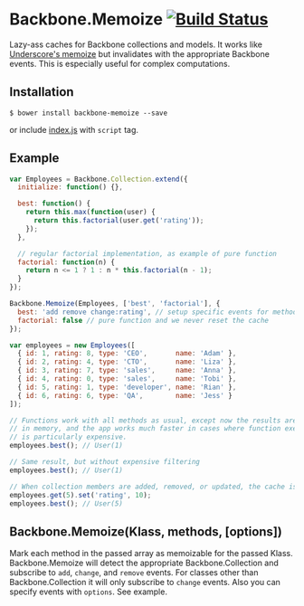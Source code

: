 # Backbone.Memoize [![Build Status](https://circleci.com/gh/activecell/backbone-memoize.png)](https://circleci.com/gh/activecell/backbone-memoize)

  Lazy-ass caches for Backbone collections and models.
  It works like [Underscore's memoize](http://documentcloud.github.io/underscore/#memoize)
  but invalidates with the appropriate Backbone events. This is especially
  useful for complex computations.

## Installation

    $ bower install backbone-memoize --save

  or include [index.js](https://github.com/activecell/backbone-memoize/blob/master/index.js) with `script` tag.

## Example

```js
var Employees = Backbone.Collection.extend({
  initialize: function() {},

  best: function() {
    return this.max(function(user) {
      return this.factorial(user.get('rating'));
    });
  },

  // regular factorial implementation, as example of pure function
  factorial: function(n) {
    return n <= 1 ? 1 : n * this.factorial(n - 1);
  }
});

Backbone.Memoize(Employees, ['best', 'factorial'], {
  best: 'add remove change:rating', // setup specific events for method
  factorial: false // pure function and we never reset the cache
});

var employees = new Employees([
  { id: 1, rating: 8, type: 'CEO',       name: 'Adam' },
  { id: 2, rating: 4, type: 'CTO',       name: 'Liza' },
  { id: 3, rating: 7, type: 'sales',     name: 'Anna' },
  { id: 4, rating: 0, type: 'sales',     name: 'Tobi' },
  { id: 5, rating: 1, type: 'developer', name: 'Rian' },
  { id: 6, rating: 6, type: 'QA',        name: 'Jess' }
]);

// Functions work with all methods as usual, except now the results are stored
// in memory, and the app works much faster in cases where function execution
// is particularly expensive.
employees.best(); // User(1)

// Same result, but without expensive filtering
employees.best(); // User(1)

// When collection members are added, removed, or updated, the cache is reset
employees.get(5).set('rating', 10);
employees.best(); // User(5)
```

## Backbone.Memoize(Klass, methods, [options])

  Mark each method in the passed array as memoizable for the passed Klass.
  Backbone.Memoize will detect the appropriate Backbone.Collection and
  subscribe to `add`, `change`, and `remove` events.
  For classes other than Backbone.Collection it will only subscribe to `change`
  events.
  Also you can specify events with `options`. See example.
